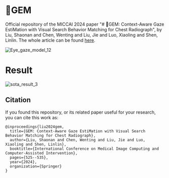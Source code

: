 # :gem:GEM
Official repository of the MICCAI 2024 paper "# :gem:GEM: Context-Aware Gaze EstiMation with Visual Search Behavior Matching for Chest Radiograph",
by Liu, Shaonan and Chen, Wenting and Liu, Jie and Luo, Xiaoling and Shen, Linlin. The whole article can be found [here](https://link.springer.com/chapter/10.1007/978-3-031-72378-0_49).

![Eye_gaze_model_12](https://github.com/user-attachments/assets/0b82531c-2b97-446f-86bd-5798cd7d0d7b)


# Result

![sota_result_3](https://github.com/user-attachments/assets/a4629129-3246-4b28-9b88-596eaaaccf4b)

## Citation

If you found this repository, or its related paper useful for your research, you can cite this work as:

```
@inproceedings{liu2024gem,
  title={GEM: Context-Aware Gaze EstiMation with Visual Search Behavior Matching for Chest Radiograph},
  author={Liu, Shaonan and Chen, Wenting and Liu, Jie and Luo, Xiaoling and Shen, Linlin},
  booktitle={International Conference on Medical Image Computing and Computer-Assisted Intervention},
  pages={525--535},
  year={2024},
  organization={Springer}
}
```
